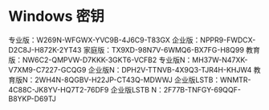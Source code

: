 # Windows 密钥
专业版：W269N-WFGWX-YVC9B-4J6C9-T83GX
企业版：NPPR9-FWDCX-D2C8J-H872K-2YT43
家庭版：TX9XD-98N7V-6WMQ6-BX7FG-H8Q99
教育版：NW6C2-QMPVW-D7KKK-3GKT6-VCFB2
专业版N：MH37W-N47XK-V7XM9-C7227-GCQG9
企业版N：DPH2V-TTNVB-4X9Q3-TJR4H-KHJW4
教育版N：2WH4N-8QGBV-H22JP-CT43Q-MDWWJ
企业版LSTB：WNMTR-4C88C-JK8YV-HQ7T2-76DF9
企业版LSTB N：2F77B-TNFGY-69QQF-B8YKP-D69TJ